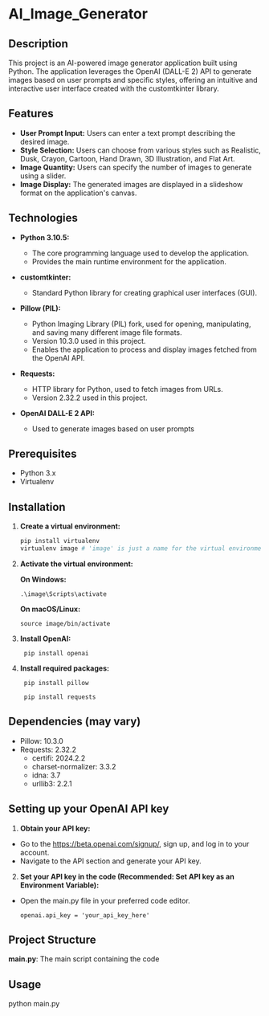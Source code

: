 # AI_Image_Generator

## Description
This project is an AI-powered image generator application built using Python. The application leverages the OpenAI (DALL-E 2) API to generate images based on user prompts and specific styles, offering an intuitive and interactive user interface created with the customtkinter library.

## Features
- **User Prompt Input:** Users can enter a text prompt describing the desired image.
- **Style Selection:** Users can choose from various styles such as Realistic, Dusk, Crayon, Cartoon, Hand Drawn, 3D Illustration, and Flat Art.
- **Image Quantity:** Users can specify the number of images to generate using a slider.
- **Image Display:** The generated images are displayed in a slideshow format on the application's canvas.

## Technologies

- **Python 3.10.5:**
  - The core programming language used to develop the application.
  - Provides the main runtime environment for the application.

- **customtkinter:**
  - Standard Python library for creating graphical user interfaces (GUI).

- **Pillow (PIL):**
  - Python Imaging Library (PIL) fork, used for opening, manipulating, and saving many different image file formats.
  - Version 10.3.0 used in this project.
  - Enables the application to process and display images fetched from the OpenAI API.

- **Requests:**
  - HTTP library for Python, used to fetch images from URLs.
  - Version 2.32.2 used in this project.

- **OpenAI DALL-E 2 API:**
  - Used to generate images based on user prompts

## Prerequisites
- Python 3.x
- Virtualenv

## Installation

1. **Create a virtual environment:**
   ```sh
   pip install virtualenv
   virtualenv image # 'image' is just a name for the virtual environment, you can choose any name
2. **Activate the virtual environment:**
   
     **On Windows:**
   
       .\image\Scripts\activate
   
     **On macOS/Linux:**
   
       source image/bin/activate

3. **Install OpenAI:**
   
        pip install openai

4. **Install required packages:**
   
        pip install pillow
        
        pip install requests

## Dependencies (may vary)
  - Pillow: 10.3.0
  - Requests: 2.32.2
     - certifi: 2024.2.2
     - charset-normalizer: 3.3.2
     - idna: 3.7
     - urllib3: 2.2.1
       
## Setting up your OpenAI API key

1. **Obtain your API key:**

  - Go to the https://beta.openai.com/signup/, sign up, and log in to your account.
  - Navigate to the API section and generate your API key.
    
2. **Set your API key in the code (Recommended: Set API key as an Environment Variable):**

  - Open the main.py file in your preferred code editor.
    
        openai.api_key = 'your_api_key_here'

## Project Structure
**main.py**: The main script containing the code

## Usage
python main.py

